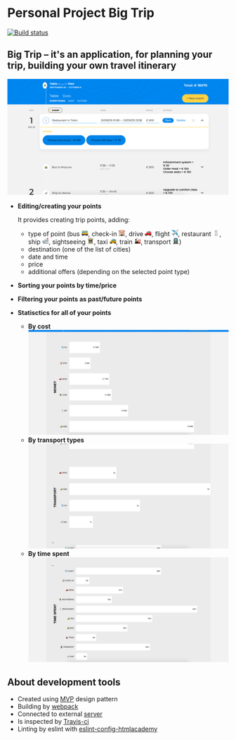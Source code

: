# Personal Project Big Trip

[![Build status][travis-image]][travis-url]

## Big Trip – it's an application, for planning your trip, building your own travel itinerary

![Site preview](public/img/previews/main.png)

* **Editing/creating your points**

  It provides creating trip points, adding:
  * type of point (bus <img src="public/img/icons/bus.png" width="15"/>, check-in <img src="public/img/icons/check-in.png" width="15"/>, drive <img src="public/img/icons/drive.png" width="15"/>, flight <img src="public/img/icons/flight.png" width="15"/>, restaurant <img src="public/img/icons/restaurant.png" width="15"/>, ship <img src="public/img/icons/ship.png" width="15"/>, sightseeing <img src="public/img/icons/sightseeing.png" width="15"/>, taxi <img src="public/img/icons/taxi.png" width="15"/>, train <img src="public/img/icons/train.png" width="15"/>, transport <img src="public/img/icons/transport.png" width="15"/>)
  * destination (one of the list of cities)
  * date and time
  * price
  * additional offers (depending on the selected point type)
* **Sorting your points by time/price**
* **Filtering your points as past/future points**
* **Statisctics for all of your points**
  * **By cost**
    ![Money stats preview](public/img/previews/money-stats.png)
  * **By transport types**
    ![Transport types stats preview](public/img/previews/transport-stats.png)
  * **By time spent**
    ![Time spent stats preview](public/img/previews/time-stats.png)

## About development tools

* Created using [MVP](https://ru.wikipedia.org/wiki/Model-View-Presenter) design pattern
* Building by [webpack](https://webpack.js.org)
* Connected to external [server](https://12.ecmascript.pages.academy/big-trip/
)
* Is inspected by [Travis-ci](https://travis-ci.org)
* Linting by eslint with [eslint-config-htmlacademy](https://www.npmjs.com/package/eslint-config-htmlacademy)

[travis-image]: https://travis-ci.com/htmlacademy-ecmascript/583693-big-trip-12.svg?branch=master
[travis-url]: https://travis-ci.com/htmlacademy-ecmascript/583693-big-trip-12
